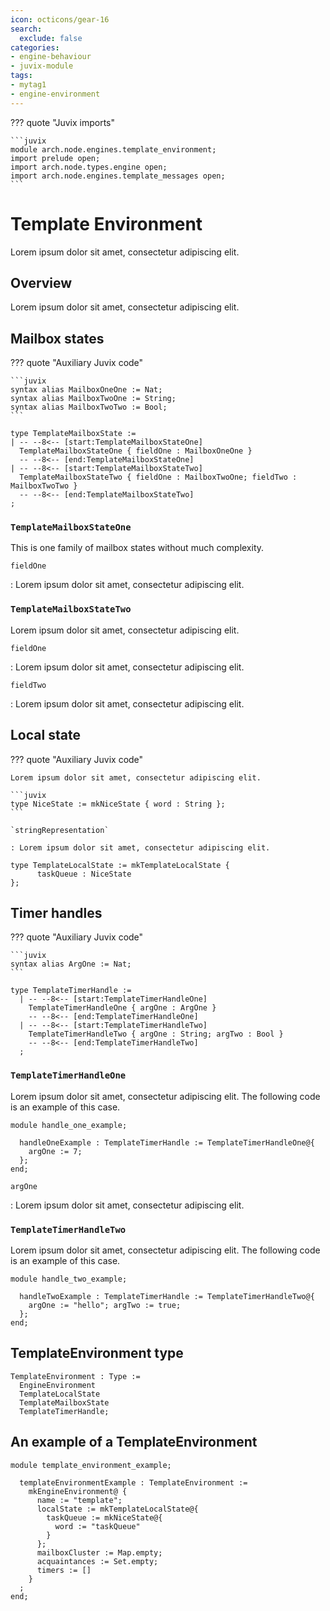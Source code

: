 ```yaml
---
icon: octicons/gear-16
search:
  exclude: false
categories:
- engine-behaviour
- juvix-module
tags:
- mytag1
- engine-environment
---
```


??? quote "Juvix imports"

    ```juvix
    module arch.node.engines.template_environment;
    import prelude open;
    import arch.node.types.engine open;
    import arch.node.engines.template_messages open;
    ```

# Template Environment

Lorem ipsum dolor sit amet, consectetur adipiscing elit.

## Overview

Lorem ipsum dolor sit amet, consectetur adipiscing elit.

## Mailbox states

<!-- --8<-- [start:mailbox_auxiliary] -->
??? quote "Auxiliary Juvix code"

    ```juvix
    syntax alias MailboxOneOne := Nat;
    syntax alias MailboxTwoOne := String;
    syntax alias MailboxTwoTwo := Bool;
    ```
<!-- --8<-- [end:mailbox_auxiliary] -->

<!-- --8<-- [start:TemplateMailboxState] -->
```juvix
type TemplateMailboxState :=
| -- --8<-- [start:TemplateMailboxStateOne]
  TemplateMailboxStateOne { fieldOne : MailboxOneOne }
  -- --8<-- [end:TemplateMailboxStateOne]
| -- --8<-- [start:TemplateMailboxStateTwo]
  TemplateMailboxStateTwo { fieldOne : MailboxTwoOne; fieldTwo : MailboxTwoTwo }
  -- --8<-- [end:TemplateMailboxStateTwo]
;
```
<!-- --8<-- [end:TemplateMailboxState] -->

### `TemplateMailboxStateOne`

This is one family of mailbox states without much complexity.

`fieldOne`

: Lorem ipsum dolor sit amet, consectetur adipiscing elit.

### `TemplateMailboxStateTwo`

Lorem ipsum dolor sit amet, consectetur adipiscing elit.

`fieldOne`

: Lorem ipsum dolor sit amet, consectetur adipiscing elit.

`fieldTwo`

: Lorem ipsum dolor sit amet, consectetur adipiscing elit.

## Local state

??? quote "Auxiliary Juvix code"

    Lorem ipsum dolor sit amet, consectetur adipiscing elit.

    ```juvix
    type NiceState := mkNiceState { word : String };
    ```

    `stringRepresentation`

    : Lorem ipsum dolor sit amet, consectetur adipiscing elit.


<!-- --8<-- [start:TemplateLocalState] -->
```juvix
type TemplateLocalState := mkTemplateLocalState {
      taskQueue : NiceState
};
```
<!-- --8<-- [end:TemplateLocalState] -->


## Timer handles

??? quote "Auxiliary Juvix code"

    ```juvix
    syntax alias ArgOne := Nat;
    ```

<!-- --8<-- [start:TemplateTimerHandle] -->
```juvix
type TemplateTimerHandle :=
  | -- --8<-- [start:TemplateTimerHandleOne]
    TemplateTimerHandleOne { argOne : ArgOne }
    -- --8<-- [end:TemplateTimerHandleOne]
  | -- --8<-- [start:TemplateTimerHandleTwo]
    TemplateTimerHandleTwo { argOne : String; argTwo : Bool }
    -- --8<-- [end:TemplateTimerHandleTwo]
  ;
```
<!-- --8<-- [end:TemplateTimerHandle] -->

### `TemplateTimerHandleOne`

Lorem ipsum dolor sit amet, consectetur adipiscing elit. The following code is
an example of this case.

```juvix extract-module-statements
module handle_one_example;

  handleOneExample : TemplateTimerHandle := TemplateTimerHandleOne@{
    argOne := 7;
  };
end;
```

`argOne`

: Lorem ipsum dolor sit amet, consectetur adipiscing elit.

### `TemplateTimerHandleTwo`

Lorem ipsum dolor sit amet, consectetur adipiscing elit. The following code is
an example of this case.

```juvix extract-module-statements
module handle_two_example;

  handleTwoExample : TemplateTimerHandle := TemplateTimerHandleTwo@{
    argOne := "hello"; argTwo := true;
  };
end;
```

## TemplateEnvironment type

<!-- --8<-- [start:TemplateEnvironment] -->
```juvix
TemplateEnvironment : Type :=
  EngineEnvironment
  TemplateLocalState
  TemplateMailboxState
  TemplateTimerHandle;
```
<!-- --8<-- [end:TemplateEnvironment] -->

## An example of a TemplateEnvironment

<!-- --8<-- [start:environment-example] -->
```juvix extract-module-statements
module template_environment_example;

  templateEnvironmentExample : TemplateEnvironment :=
    mkEngineEnvironment@ {
      name := "template";
      localState := mkTemplateLocalState@{
        taskQueue := mkNiceState@{
          word := "taskQueue"
        }
      };
      mailboxCluster := Map.empty;
      acquaintances := Set.empty;
      timers := []
    }
  ;
end;
```
<!-- --8<-- [end:environment-example] -->
